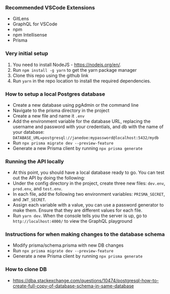 ### Recommended VSCode Extensions
- GitLens
- GraphQL for VSCode
- npm
- npm Intellisense
- Prisma

### Very initial setup
1. You need to install NodeJS - https://nodejs.org/en/.
2. Run `npm install -g yarn` to get the yarn package manager
3. Clone this repo using the github link
4. Run `yarn` in the repo location to install the required dependencies.

### How to setup a local Postgres database
- Create a new database using pgAdmin or the command line
- Navigate to the prisma directory in the project
- Create a new file and name it ```.env```
- Add the environment variable for the database URL, replacing the username and password with your credentials, and db with the name of your database:
```DATABASE_URL=postgresql://janedoe:mypassword@localhost:5432/mydb``` 
- Run ```npx prisma migrate dev --preview-feature```
- Generate a new Prisma client by running ```npx prisma generate```

### Running the API locally
- At this point, you should have a local database ready to go. You can test out the API by doing the following:
- Under the config directory in the project, create three new files: ```dev.env```, ```prod.env```, and ```test.env```.
- In each file, add the following two environment variables: ```PRISMA_SECRET```, and ```JWT_SECRET```.
- Assign each variable with a value, you can use a password generator to make them. Ensure that they are different values for each file.
- Run ```yarn dev```. When the console tells you the server is up, go to ```http://localhost:4000/``` to view the GraphQL playground

### Instructions for when making changes to the database schema
- Modify prisma/schema.prisma with new DB changes
- Run ```npx prisma migrate dev --preview-feature```
- Generate a new Prisma client by running ```npx prisma generate```

### How to clone DB
 - https://dba.stackexchange.com/questions/10474/postgresql-how-to-create-full-copy-of-database-schema-in-same-database
